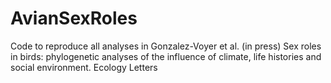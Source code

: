 # AvianSexRoles
Code to reproduce all analyses in Gonzalez-Voyer et al. (in press) Sex roles in birds: phylogenetic analyses of the influence of climate, life histories and social environment. Ecology Letters
